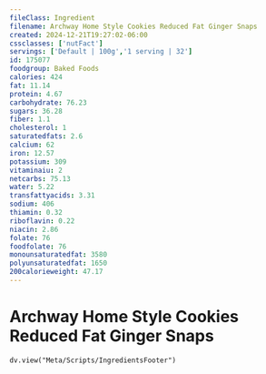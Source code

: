 ```yaml
---
fileClass: Ingredient
filename: Archway Home Style Cookies Reduced Fat Ginger Snaps
created: 2024-12-21T19:27:02-06:00
cssclasses: ['nutFact']
servings: ['Default | 100g','1 serving | 32']
id: 175077
foodgroup: Baked Foods
calories: 424
fat: 11.14
protein: 4.67
carbohydrate: 76.23
sugars: 36.28
fiber: 1.1
cholesterol: 1
saturatedfats: 2.6
calcium: 62
iron: 12.57
potassium: 309
vitaminaiu: 2
netcarbs: 75.13
water: 5.22
transfattyacids: 3.31
sodium: 406
thiamin: 0.32
riboflavin: 0.22
niacin: 2.86
folate: 76
foodfolate: 76
monounsaturatedfat: 3580
polyunsaturatedfat: 1650
200calorieweight: 47.17
---
```


# Archway Home Style Cookies Reduced Fat Ginger Snaps

```dataviewjs
dv.view("Meta/Scripts/IngredientsFooter")
```